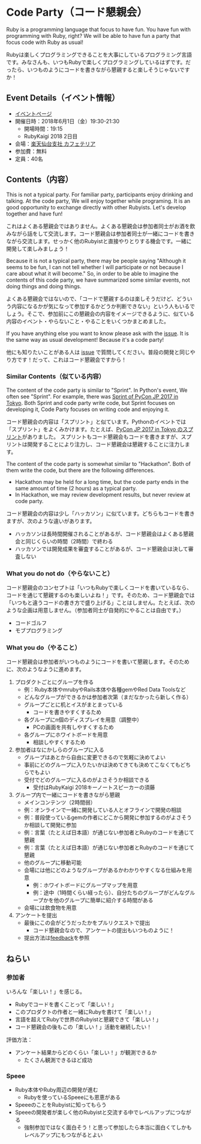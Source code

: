 # Code Party（コード懇親会）

Ruby is a programming language that focus to have fun. You have fun with programming with Ruby, right? We will be able to have fun a party that focus code with Ruby as usual!

Rubyは楽しくプログラミングできることを大事にしているプログラミング言語です。みなさんも、いつもRubyで楽しくプログラミングしているはずです。だったら、いつものようにコードを書きながら懇親すると楽しそうじゃないですか！

## Event Details（イベント情報）

  * [イベントページ](https://speee.connpass.com/event/85676)
  * 開催日時：2018年6月1日（金）19:30-21:30
    * 開場時間：19:15
    * RubyKaigi 2018 2日目
  * 会場：[楽天仙台支社 カフェテリア](https://corp.rakuten.co.jp/about/map/index__p2.html)
  * 参加費：無料
  * 定員：40名

## Contents（内容）

This is not a typical party. For familiar party, participants enjoy drinking and talking. At the code party, We will enjoy together while programing. It is an good opportunity to exchange directly with other Rubyists. Let's develop together and have fun!

これはよくある懇親会ではありません。よくある懇親会は参加者同士がお酒を飲みながら話をして交流します。コード懇親会は参加者同士が一緒にコードを書きながら交流します。せっかく他のRubyistと直接やりとりする機会です。一緒に開発して楽しみましょう！

Because it is not a typical party, there may be people saying "Although it seems to be fun, I can not tell whether I will participate or not because I care about what it will become." 
So, in order to be able to imagine the contents of this code party, we have summarized some similar events, not doing things and doing things.

よくある懇親会ではないので、「コードで懇親するのは楽しそうだけど、どういう内容になるかが気になって参加するかどうか判断できない」という人もいるでしょう。そこで、参加前にこの懇親会の内容をイメージできるように、似ている内容のイベント・やらないこと・やることをいくつかまとめました。

If you have anything else you want to know please ask with the [issue](https://github.com/speee/code-party/issues). It is the same way as usual development! Because it's a code party!

他にも知りたいことがある人は [issue](https://github.com/speee/code-party/issues) で質問してください。普段の開発と同じやり方です！だって、これはコード懇親会ですから！


### Similar Contents（似ている内容）

The content of the code party is similar to "Sprint". In Python's event, We often see "Sprint". For example, there was [Sprint of PyCon JP 2017 in Tokyo](https://pycon.jp/2017/en/events/sprint/).
Both Sprint and code party write code, but Sprint focuses on developing it, Code Party focuses on writing code and enjoying it.

コード懇親会の内容は「スプリント」と似ています。Pythonのイベントでは「スプリント」をよくみかけます。たとえば、[PyCon JP 2017 in Tokyo のスプリント](https://pycon.jp/2017/ja/events/sprint/)がありました。
スプリントもコード懇親会もコードを書きますが、スプリントは開発することにより注力し、コード懇親会は懇親することに注力します。


The content of the code party is somewhat similar to "Hackathon". Both of them write the code, but there are the following differences.
  
  * Hackathon may be held for a long time, but the code party ends in the same amount of time (2 hours) as a typical party.
  * In Hackathon, we may review development results, but never review at code party.

コード懇親会の内容は少し「ハッカソン」に似ています。どちらもコードを書きますが、次のような違いがあります。

  * ハッカソンは長時間開催されることがあるが、コード懇親会はよくある懇親会と同じくらいの時間（2時間）で終わる
  * ハッカソンでは開発成果を審査することがあるが、コード懇親会は決して審査しない


### What you do not do（やらないこと）

コード懇親会のコンセプトは「いつもRubyで楽しくコードを書いているなら、コードを通じて懇親するのも楽しいよね！」です。そのため、コード懇親会では「いつもと違うコードの書き方で盛り上げる」ことはしません。たとえば、次のような企画は用意しません。（参加者同士が自発的にやることは自由です。）

  * コードゴルフ
  * モブプログラミング

### What you do（やること）

コード懇親会は参加者がいつものようにコードを書いて懇親します。そのために、次のようなように進めます。

  1. プロダクトごとにグループを作る
     * 例：Ruby本体やmrubyやRails本体や各種gemやRed Data Toolsなど
     * どんなグループができるかは参加者次第（まだなかったら新しく作る）
     * グループごとに机とイスがまとまっている
       * コードを書きやすくするため
     * 各グループにn個のディスプレイを用意（調整中）
       * PCの画面を共有しやすくするため
     * 各グループにホワイトボードを用意
       * 相談しやすくするため
  2. 参加者はなにかしらのグループに入る
     * グループはあとから自由に変更できるので気軽に決めてよい
     * 事前にどのグループに入りたいかは決めてきても決めてこなくてもどちらでもよい
     * 受付でどのグループに入るのがよさそうか相談できる
       * 受付はRubyKaigi 2018キーノートスピーカーの須藤
  3. グループ内で一緒にコードを書きながら懇親
     * メインコンテンツ（2時間弱）
     * 例：オンラインで一緒に開発している人とオフラインで開発の相談
     * 例：普段使っているgemの作者にどこから開発に参加するのがよさそうか相談して開発に参加
     * 例：言葉（たとえば日本語）が通じない参加者とRubyのコードを通じて懇親
     * 例：言葉（たとえば日本語）が通じない参加者とRubyのコードを通じて懇親
     * 他のグループに移動可能
     * 会場には他にどのようなグループがあるかわかりやすくなる仕組みを用意
       * 例：ホワイトボードにグループマップを用意
       * 例：途中（1時間くらい経ったら）、自分たちのグループがどんなグループかを他のグループに簡単に紹介する時間がある
     * 会場には飲食物を用意
  4. アンケートを提出
     * 最後にこの会がどうだったかをプルリクエストで提出
       * コード懇親会なので、アンケートの提出もいつものように！
     * 提出方法は[feedback](feedback/)を参照

## ねらい

### 参加者

いろんな「楽しい！」を感じる。

  * Rubyでコードを書くことって「楽しい！」
  * このプロダクトの作者と一緒にRubyを書けて「楽しい！」
  * 言語を超えてRubyで世界のRubyistと懇親できて「楽しい！」
  * コード懇親会の後もこの「楽しい！」活動を継続したい！

評価方法：

  * アンケート結果からどのくらい「楽しい！」が観測できるか
    * たくさん観測できるほど成功

### Speee

  * Ruby本体やRuby周辺の開発が進む
    * Rubyを使っているSpeeeにも恩恵がある
  * SpeeeのことをRubyistに知ってもらう
  * Speeeの開発者が楽しく他のRubyistと交流する中でレベルアップにつながる
    * 強制参加ではなく面白そう！と思って参加したら本当に面白くてしかもレベルアップにもつながるとよい
